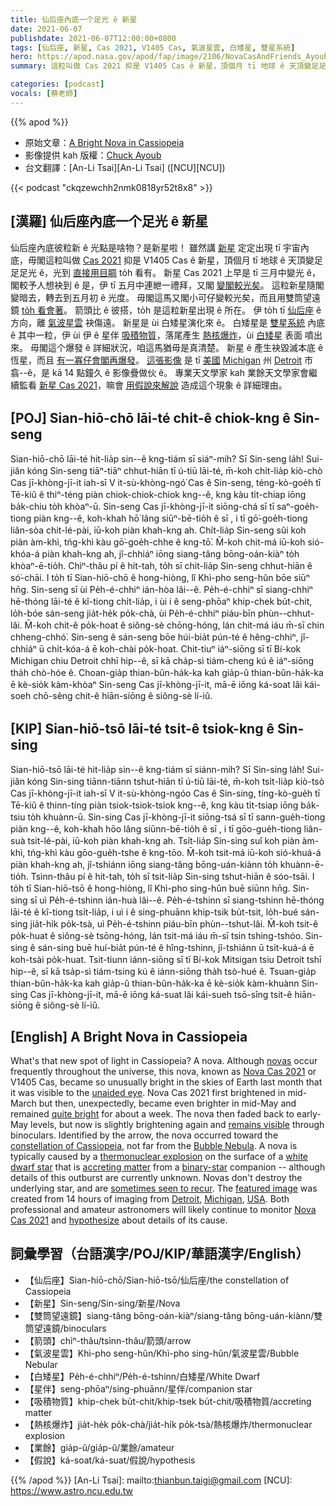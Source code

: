 ```yaml
---
title: 仙后座內底一个足光 ê 新星
date: 2021-06-07
publishdate: 2021-06-07T12:00:00+0800
tags: [仙后座, 新星, Cas 2021, V1405 Cas, 氣波星雲, 白矮星, 雙星系統]
hero: https://apod.nasa.gov/apod/fap/image/2106/NovaCasAndFriends_Ayoub_960_annotated.jpg
summary: 這粒叫做 Cas 2021 抑是 V1405 Cas ê 新星，頂個月 tī 地球 ê 天頂變足足足光 ê，光到直接用目睭 to̍h 看有。

categories: [podcast]
vocals: [蔡老師]
---
```


{{% apod %}}

- 原始文章：[A Bright Nova in Cassiopeia](https://apod.nasa.gov/apod/ap210607.html)
- 影像提供 kah 版權：[Chuck Ayoub](https://www.instagram.com/chucksastrophotography/)
- 台文翻譯：[An-Li Tsai][An-Li Tsai] ([NCU][NCU])

{{< podcast "ckqzewchh2nmk0818yr52t8x8" >}}

## [漢羅] 仙后座內底一个足光 ê 新星

仙后座內底彼粒新 ê 光點是啥物？是新星啦！
雖然講 [新星][novas] 定定出現 tī 宇宙內底，毋閣這粒叫做 [Cas 2021][Nova Cas 2021 a] 抑是 V1405 Cas ê 新星，頂個月 tī 地球 ê 天頂變足足足光 ê，光到 [直接用目睭][unaided eye] to̍h 看有。
新星 Cas 2021 上早是 tī 三月中變光 ê，閣較予人想袂到 ê 是，伊 tī 五月中連紲一禮拜，又閣 [變閣較光矣][quite bright]。
這粒新星隨閣變暗去，轉去到五月初 ê 光度。
毋閣這馬又閣小可仔變較光矣，而且用雙筒望遠鏡 [to̍h 看會著][remains visible]。
箭頭比 ê 彼搭，to̍h 是這粒新星出現 ê 所在。
伊 to̍h tī [仙后座][constellation of Cassiopeia] ê 方向，離 [氣波星雲][Bubble Nebula] 袂傷遠。
新星是 ùi 白矮星演化來 ê。
白矮星是 [雙星系統][binary-star] 內底 ê 其中一粒，伊 ùi 伊 ê 星伴 [吸積物質][accreting matter]，落尾產生 [熱核爆炸][thermonuclear explosion]，ùi [白矮星][white dwarf star] 表面 噴出來。
毋閣這个爆發 ê 詳細狀況，咱這馬猶毋是真清楚。
新星 ê 產生袂毀滅本底 ê 恆星，而且 [有一寡仔會閣再爆發][sometimes seen to recur]。
[這張影像][featured image] 是 tī [美國][USA] [Michigan][Michigan] 州 [Detroit][Detroit] 市 翕--ê，是 kā 14 點鐘久 ê 影像疊做伙 ê。
專業天文學家 kah 業餘天文學家會繼續監看 [新星 Cas 2021][Nova Cas 2021 b]，嘛會 [用假說來解說][hypothesize] 造成這个現象 ê 詳細理由。

## [POJ] Sian-hiō-chō lāi-té chi̍t-ê chiok-kng ê Sin-seng

Sian-hiō-chō lāi-té hit-lia̍p sin--ê kng-tiám sī siáⁿ-mih? Sī Sin-seng la̍h!
Sui-jiân kóng Sin-seng tiāⁿ-tiāⁿ chhut-hiān tī ú-tiū lāi-té, m̄-koh chi̍t-lia̍p kiò-chò Cas jī-khòng-jī-it iah-sī V it-sù-khòng-ngó͘ Cas ê Sin-seng, téng-kò-goe̍h tī Tē-kiû ê thiⁿ-téng piàn chiok-chiok-chiok kng--ê, kng kàu ti̍t-chiap iōng ba̍k-chiu to̍h khòaⁿ-ū.
Sin-seng Cas jī-khòng-jī-it siōng-chá sī tī saⁿ-goe̍h-tiong piàn kng--ê, koh-khah hō͘ lâng siūⁿ-bē-tio̍h ê sī , i tī gō͘-goe̍h-tiong liân-sòa chit-lé-pài, iū-koh piàn khah-kng ah.
Chi̍t-lia̍p Sin-seng sûi koh piàn àm-khì, tńg-khì kàu gō͘-goe̍h-chhe ê kng-tō͘.
M̄-koh chit-má iū-koh sió-khóa-á piàn khah-kng ah, jî-chhiáⁿ iōng siang-tâng bōng-oán-kiàⁿ to̍h khòaⁿ-ē-tio̍h.
Chìⁿ-thâu pí ê hit-tah, to̍h sī chit-lia̍p Sin-seng chhut-hiān ê só͘-chāi.
I to̍h tī Sian-hiō-chō ê hong-hiòng, lî Khì-pho seng-hûn bōe siūⁿ hn̄g.
Sin-seng sī ùi Pe̍h-é-chhiⁿ ián-hòa lâi--ê.
Pe̍h-é-chhiⁿ sī siang-chhiⁿ hē-thóng lāi-té ê kî-tiong chi̍t-lia̍p, i ùi i ê seng-phōaⁿ khip-chek bu̍t-chit, lo̍h-bóe sán-seng jia̍t-he̍k po̍k-chà, ùi Pe̍h-é-chhiⁿ piáu-bīn phùn--chhut-lâi.
M̄-koh chit-ê po̍k-hoat ê siông-sè chōng-hóng, lán chit-má iáu m̄-sī chin chheng-chhó͘.
Sin-seng ê sán-seng bōe húi-bia̍t pún-té ê hêng-chhiⁿ, jî-chhiáⁿ ū chi̍t-kóa-á ē koh-chài po̍k-hoat.
Chit-tiuⁿ iáⁿ-siōng sī tī Bí-kok Michigan chiu Detroit chhī hip--ê, sī kā cha̍p-sì tiám-cheng kú ê iáⁿ-siōng tha̍h chò-hóe ê.
Choan-gia̍p thian-bûn-ha̍k-ka kah gia̍p-û thian-bûn-ha̍k-ka ē kè-sio̍k kàm-khòaⁿ Sin-seng Cas jī-khòng-jī-it, mā-ē iōng ká-soat lâi kái-soeh chō-sêng chit-ê hiān-siōng ê siông-sè lí-iû.

## [KIP] Sian-hiō-tsō lāi-té tsi̍t-ê tsiok-kng ê Sin-sing

Sian-hiō-tsō lāi-té hit-lia̍p sin--ê kng-tiám sī siánn-mih? Sī Sin-sing la̍h!
Sui-jiân kóng Sin-sing tiānn-tiānn tshut-hiān tī ú-tiū lāi-té, m̄-koh tsi̍t-lia̍p kiò-tsò Cas jī-khòng-jī-it iah-sī V it-sù-khòng-ngóo Cas ê Sin-sing, tíng-kò-gue̍h tī Tē-kiû ê thinn-tíng piàn tsiok-tsiok-tsiok kng--ê, kng kàu ti̍t-tsiap iōng ba̍k-tsiu to̍h khuànn-ū.
Sin-sing Cas jī-khòng-jī-it siōng-tsá sī tī sann-gue̍h-tiong piàn kng--ê, koh-khah hōo lâng siūnn-bē-tio̍h ê sī , i tī gōo-gue̍h-tiong liân-suà tsit-lé-pài, iū-koh piàn khah-kng ah.
Tsi̍t-lia̍p Sin-sing suî koh piàn àm-khì, tńg-khì kàu gōo-gue̍h-tshe ê kng-tōo.
M̄-koh tsit-má iū-koh sió-khuá-á piàn khah-kng ah, jî-tshiánn iōng siang-tâng bōng-uán-kiànn to̍h khuànn-ē-tio̍h.
Tsìnn-thâu pí ê hit-tah, to̍h sī tsit-lia̍p Sin-sing tshut-hiān ê sóo-tsāi.
I to̍h tī Sian-hiō-tsō ê hong-hiòng, lî Khì-pho sing-hûn buē siūnn hn̄g.
Sin-sing sī uì Pe̍h-é-tshinn ián-huà lâi--ê.
Pe̍h-é-tshinn sī siang-tshinn hē-thóng lāi-té ê kî-tiong tsi̍t-lia̍p, i uì i ê sing-phuānn khip-tsik bu̍t-tsit, lo̍h-bué sán-sing jia̍t-hi̍k po̍k-tsà, uì Pe̍h-é-tshinn piáu-bīn phùn--tshut-lâi.
M̄-koh tsit-ê po̍k-huat ê siông-sè tsōng-hóng, lán tsit-má iáu m̄-sī tsin tshing-tshóo.
Sin-sing ê sán-sing buē huí-bia̍t pún-té ê hîng-tshinn, jî-tshiánn ū tsi̍t-kuá-á ē koh-tsài po̍k-huat.
Tsit-tiunn iánn-siōng sī tī Bí-kok Mitsigan tsiu Detroit tshī hip--ê, sī kā tsa̍p-sì tiám-tsing kú ê iánn-siōng tha̍h tsò-hué ê.
Tsuan-gia̍p thian-bûn-ha̍k-ka kah gia̍p-û thian-bûn-ha̍k-ka ē kè-sio̍k kàm-khuànn Sin-sing Cas jī-khòng-jī-it, mā-ē iōng ká-suat lâi kái-sueh tsō-sîng tsit-ê hiān-siōng ê siông-sè lí-iû.

## [English] A Bright Nova in Cassiopeia

What's that new spot of light in Cassiopeia? A nova.
Although [novas][novas] occur frequently throughout the universe, this nova, known as [Nova Cas 2021][Nova Cas 2021 a] or V1405 Cas, became so unusually bright in the skies of Earth last month that it was visible to the [unaided eye][unaided eye]. Nova Cas 2021 first brightened in mid-March but then, unexpectedly, became even brighter in mid-May and remained [quite bright][quite bright] for about a week.
The nova then faded back to early-May levels, but now is slightly brightening again and [remains visible][remains visible] through binoculars.
Identified by the arrow, the nova occurred toward the [constellation of Cassiopeia][constellation of Cassiopeia], not far from the [Bubble Nebula][Bubble Nebula].
A nova is typically caused by a [thermonuclear explosion][thermonuclear explosion] on the surface of a [white dwarf star][white dwarf star] that is [accreting matter][accreting matter] from a [binary-star][binary-star] companion -- although details of this outburst are currently unknown.
Novas don't destroy the underlying star, and are [sometimes seen to recur][sometimes seen to recur]. The [featured image][featured image] was created from 14 hours of imaging from [Detroit][Detroit], [Michigan][Michigan], [USA][USA].
Both professional and amateur astronomers will likely continue to monitor [Nova Cas 2021][Nova Cas 2021 b] and [hypothesize][hypothesize] about details of its cause.

## 詞彙學習（台語漢字/POJ/KIP/華語漢字/English）
- 【仙后座】Sian-hiō-chō/Sian-hiō-tsō/仙后座/the constellation of Cassiopeia
- 【新星】Sin-seng/Sin-sing/新星/Nova
- 【雙筒望遠鏡】siang-tâng bōng-oán-kiàⁿ/siang-tâng bōng-uán-kiànn/雙筒望遠鏡/binoculars
- 【箭頭】chìⁿ-thâu/tsìnn-thâu/箭頭/arrow
- 【氣波星雲】Khì-pho seng-hûn/Khì-pho sing-hûn/氣波星雲/Bubble Nebular
- 【白矮星】Pe̍h-é-chhiⁿ/Pe̍h-é-tshinn/白矮星/White Dwarf
- 【星伴】seng-phōaⁿ/sing-phuānn/星伴/companion star
- 【吸積物質】khip-chek bu̍t-chit/khip-tsek bu̍t-chit/吸積物質/accreting matter
- 【熱核爆炸】jia̍t-he̍k po̍k-chà/jia̍t-hi̍k po̍k-tsà/熱核爆炸/thermonuclear explosion
- 【業餘】gia̍p-û/gia̍p-û/業餘/amateur
- 【假說】ká-soat/ká-suat/假說/hypothesis


{{% /apod %}}
[An-Li Tsai]: mailto:thianbun.taigi@gmail.com
[NCU]: https://www.astro.ncu.edu.tw

[novas]:https://imagine.gsfc.nasa.gov/science/objects/cataclysmic_variables.html
[Nova Cas 2021 a]:https://skyandtelescope.org/astronomy-news/observing-news/bright-nova-erupts-in-cassiopeia/
[unaided eye]:https://www.visiondirect.co.uk/the-human-eye
[quite bright]:https://app.aavso.org/webobs/results/?star=000-BNX-642&num_results=200
[remains visible]:https://www.aavso.org/LCGv2/
[constellation of Cassiopeia]:https://en.wikipedia.org/wiki/Cassiopeia_(constellation)
[Bubble Nebula]:https://apod.nasa.gov/apod/ap170531.html
[thermonuclear explosion]:https://youtu.be/aHY2a145p0Y
[white dwarf star]:https://apod.nasa.gov/apod/ap150517.html
[accreting matter]:https://apod.nasa.gov/apod/ap200831.html
[binary-star]:https://astronomy.swin.edu.au/cosmos/b/binary+star
[sometimes seen to recur]:https://apod.nasa.gov/apod/ap150111.html
[featured image]:https://www.instagram.com/p/CPnkyX8p8sX/
[Detroit]:https://youtu.be/k-dc-VQQwIA
[Michigan]:https://en.wikipedia.org/wiki/Michigan
[USA]:https://en.wikipedia.org/wiki/United_States
[Nova Cas 2021 b]:https://astronomy.com/news/observing/2021/03/observe-theres-a-new-nova-visible-in-cassiopeia
[hypothesize]:https://cdn.pixabay.com/photo/2019/09/04/08/24/cat-4451003_960_720.jpg
